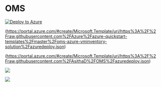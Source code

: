 # OMS



[![Deploy to Azure](http://azuredeploy.net/deploybutton.png)](https://portal.azure.com/#create/Microsoft.Template/uri/https%3A%2F%2Fraw.githubusercontent.com%2FAsithaD%2FOMS%2Fmaster%2Fazuredeploy.json) 


(https://portal.azure.com/#create/Microsoft.Template/uri/https%3A%2F%2Fraw.githubusercontent.com%2FAzure%2Fazure-quickstart-templates%2Fmaster%2Foms-azure-vminventory-solution%2Fazuredeploy.json) 

(https://portal.azure.com/#create/Microsoft.Template/uri/https%3A%2F%2Fraw.githubusercontent.com%2FAsithaD%2FOMS%2Fazuredeploy.json) 


<a href="https://azuredeploy.net/
   repository=https://github.com/AsithaD/OMS"
   target="_blank">
   <img src="http://azuredeploy.net/deploybutton.png"/>
</a>

<a href="https://azuredeploy.net/?repository=https://github.com/AsithaD/OMS" target="_blank">
    <img src="http://azuredeploy.net/deploybutton.png"/>
</a>
